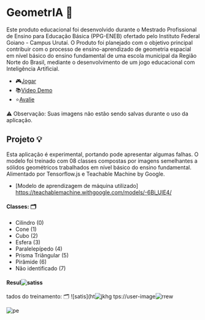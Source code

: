 # GeometrIA 🤖

Este produto educacional foi desenvolvido durante o Mestrado Profissional de Ensino para Educação Básica (PPG-ENEB) ofertado pelo Instituto Federal Goiano - Campus Urutaí. O Produto foi planejado com o objetivo principal contribuir com o processo de ensino-aprendizado de geometria espacial em nível básico do ensino fundamental de uma escola municipal da Região Norte do Brasil, mediante o desenvolvimento de um jogo educacional com Inteligência Artificial.

- 🎮[Jogar](https://claudianycs.github.io/GeometrIA/)
- 📚[Video Demo](https://youtu.be/kOFaPseyIMA)
- ⭐️[Avalie](https://forms.gle/dmcJr9FaLGis4xCw9)

⚠️ Observação: Suas imagens não estão sendo salvas durante o uso da aplicação.
## Projeto 💡

Esta aplicação é experimental, portando pode apresentar algumas falhas. O modelo foi treinado com 08 classes compostas por imagens semelhantes a sólidos geométricos trabalhados em nível básico do ensino fundamental. Alimentado por Tensorflow.js e Teachable Machine by Google.

- [Modelo de aprendizagem de máquina utilizado] https://teachablemachine.withgoogle.com/models/-6Bi_UlE4/

#### Classes: 🗂
 - Cilindro (0)
 - Cone (1)
 - Cubo (2)
 - Esfera (3)
 - Paralelepípedo (4)
 - Prisma Triângular (5)
 - Pirâmide (6)
 - Não identificado (7)

#### Resul![satiss](https://user-images.githubusercontent.com/65419184/220517432-2ec123d5-98be-482b-8f61-30fffa1db663.png)
tados do treinamento: 🗂
![satis](ht![jkhg](https://user-images.githubusercontent.com/65419184/220517660-09659abb-4e38-4030-bffc-1bfa187ba1e8.png)
tps://user-image![rrew](https://user-images.githubusercontent.com/65419184/220517501-7c72adb8-f47a-40d2-8ab0-3fe0d03be56c.png)


![pe](https://user-images.githubusercontent.com/65419184/209490155-663b37a4-9d9b-4c12-9837-783df1377565.png)
